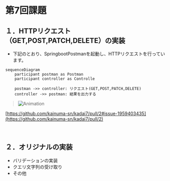 # 第7回課題
## １．HTTPリクエスト（GET,POST,PATCH,DELETE）の実装<br>
- 下記のとおり、SpringbootPostmanを起動し、HTTPリクエストを行っています。<br>
```mermaid
sequenceDiagram
    participant postman as Postman
    participant controller as Controlle

    postman ->> controller: リクエスト(GET,POST,PATCH,DELETE)
    controller ->> postman: 結果を出力する

```
> ![Animation](https://github.com/kainuma-sn/kadai7/assets/145829664/812e6233-93a7-4047-95d7-53a00a1c0bed)<br>

[https://github.com/kainuma-sn/kadai7/pull/2#issue-1959403435](https://github.com/kainuma-sn/kadai7/pull/2)<br>
<br><br>
## ２．オリジナルの実装<br>
- バリデーションの実装
- クエリ文字列の受け取り
- その他
